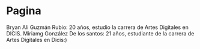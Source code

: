 # Pagina
Bryan Ali Guzmán Rubio: 20 años, estudio la carrera de Artes Digitales en DICIS.
Miriamg González De los santos: 21 años, estudiante de la carrera de Artes Digitales en Dicis:) 